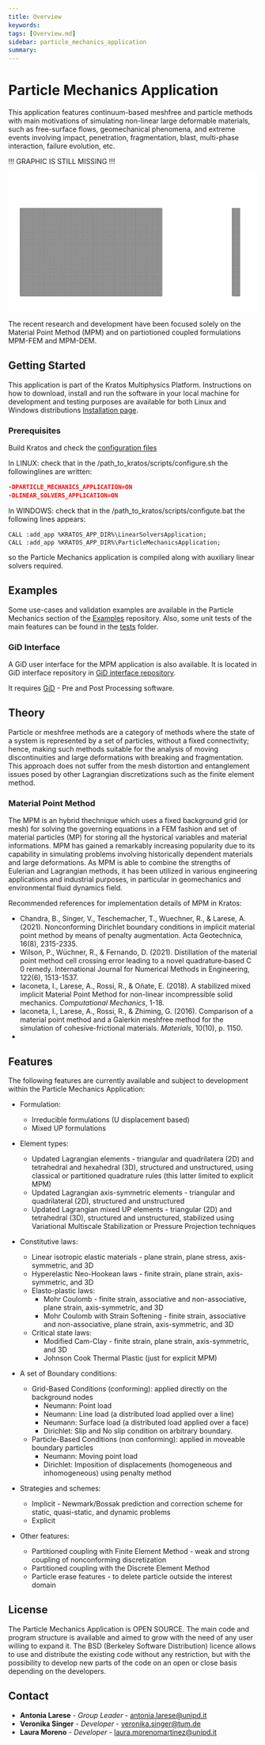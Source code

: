```yaml
---
title: Overview
keywords: 
tags: [Overview.md]
sidebar: particle_mechanics_application
summary: 
---
```

# Particle Mechanics Application

This application features continuum-based meshfree and particle methods with main motivations of simulating non-linear large deformable materials, such as free-surface flows, geomechanical phenomena, and extreme events involving impact, penetration, fragmentation, blast, multi-phase interaction, failure evolution, etc.



!!! GRAPHIC IS STILL MISSING !!!
<p align="center">
  <img src="https://github.com/KratosMultiphysics/Documentation/blob/master/Readme_files/ParticleMechanicsApplication.gif" width="618" height="280"/>
</p>


The recent research and development have been focused solely on the Material Point Method (MPM) and on partiotioned coupled formulations MPM-FEM and MPM-DEM.

## Getting Started

This application is part of the Kratos Multiphysics Platform. Instructions on how to download, install and run the software in your local machine for development and testing purposes are available for both Linux and Windows distributions [Installation page](https://github.com/KratosMultiphysics/Kratos/blob/master/INSTALL.md).

### Prerequisites

Build Kratos and check the [configuration files](https://github.com/KratosMultiphysics/Kratos/blob/master/INSTALL.md#configuration-scripts-examples)


In LINUX: check that in the /path_to_kratos/scripts/configure.sh the followinglines are written:

``` cmake
-DPARTICLE_MECHANICS_APPLICATION=ON
-DLINEAR_SOLVERS_APPLICATION=ON
```

In WINDOWS: check that in the /path_to_kratos/scripts/configute.bat the following lines appears: 

```set KRATOS_APPLICATIONS=
CALL :add_app %KRATOS_APP_DIR%\LinearSolversApplication;
CALL :add_app %KRATOS_APP_DIR%\ParticleMechanicsApplication;
```

so the Particle Mechanics application is compiled along with auxiliary linear solvers required.

## Examples
Some use-cases and validation examples are available in the Particle Mechanics section of the [Examples](https://kratosmultiphysics.github.io/Examples/) repository. Also, some unit tests of the main features can be found in the [tests](https://github.com/KratosMultiphysics/Kratos/tree/master/applications/ParticleMechanicsApplication/tests) folder.

### GiD Interface
A GiD user interface for the MPM application is also available. It is located in GiD interface repository in [GiD interface repository](https://github.com/KratosMultiphysics/GiDInterface/tree/master/).

It requires [GiD](https://www.gidhome.com/) - Pre and Post Processing software.

## Theory

Particle or meshfree methods are a category of methods where the state of a system is represented by a set of particles, without a fixed connectivity; hence, making such methods suitable for the analysis of moving discontinuities and large deformations with breaking and fragmentation. This approach does not suffer from the mesh distortion and entanglement issues posed by other Lagrangian discretizations such as the finite element method.

### Material Point Method

The MPM is an hybrid thechnique which uses a fixed background grid (or mesh) for solving the governing equations in a FEM fashion and  set of material particles (MP) for storing all the hystorical variables and material informations. MPM has gained a remarkably increasing popularity due to its capability in simulating  problems involving historically dependent materials and large deformations. As MPM is able to combine the strengths of Eulerian and Lagrangian methods, it has been utilized in various engineering applications and industrial purposes, in particular in geomechanics and environmental fluid dynamics field. 

Recommended references for implementation details of MPM in Kratos:

- Chandra, B., Singer, V., Teschemacher, T., Wuechner, R., & Larese, A. (2021). Nonconforming Dirichlet boundary conditions in implicit material point method by means of penalty augmentation. Acta Geotechnica, 16(8), 2315-2335.
- Wilson, P., Wüchner, R., & Fernando, D. (2021). Distillation of the material point method cell crossing error leading to a novel quadrature‐based C 0 remedy. International Journal for Numerical Methods in Engineering, 122(6), 1513-1537.
- Iaconeta, I., Larese, A., Rossi, R., & Oñate, E. (2018). A stabilized mixed implicit Material Point Method for non-linear incompressible solid mechanics. *Computational Mechanics*, 1-18.
- Iaconeta, I., Larese, A., Rossi, R., & Zhiming, G. (2016). Comparison of a material point method and a Galerkin meshfree method for the simulation of cohesive-frictional materials. *Materials*, 10(10), p. 1150.
- 
## Features

The following features are currently available and subject to development within the Particle Mechanics Application:
- Formulation:
  * Irreducible formulations (U displacement based)
  * Mixed UP formulations

- Element types:
    * Updated Lagrangian elements - triangular and quadrilatera (2D) and tetrahedral and hexahedral (3D), structured and unstructured, using classical or partitioned quadrature rules (this latter limited to explicit MPM)
    * Updated Lagrangian axis-symmetric elements - triangular and quadrilateral (2D), structured and unstructured
    * Updated Lagrangian mixed UP elements - triangular (2D) and tetrahedral (3D), structured and unstructured, stabilized using  Variational Multiscale Stabilization or Pressure Projection techniques

- Constitutive laws:
    * Linear isotropic elastic materials - plane strain, plane stress, axis-symmetric, and 3D
    * Hyperelastic Neo-Hookean laws - finite strain, plane strain, axis-symmetric, and 3D
    * Elasto-plastic laws:
        * Mohr Coulomb - finite strain, associative and non-associative, plane strain, axis-symmetric, and 3D
        * Mohr Coulomb with Strain Softening - finite strain, associative and non-associative, plane strain, axis-symmetric, and 3D
    * Critical state laws:
        * Modified Cam-Clay - finite strain, plane strain, axis-symmetric, and 3D
        * Johnson Cook Thermal Plastic (just for explicit MPM)

- A set of Boundary conditions:
    * Grid-Based Conditions (conforming): applied directly on the background nodes
        * Neumann: Point load
        * Neumann: Line load (a distributed load applied over a line)
        * Neumann: Surface load (a distributed load applied over a face)
        * Dirichlet: Slip and No slip condition on arbitrary boundary.
    * Particle-Based Conditions (non conforming): applied in moveable boundary particles
        * Neumann: Moving point load
        * Dirichlet: Imposition of displacements (homogeneous and inhomogeneous) using penalty method
        
- Strategies and schemes:
    * Implicit - Newmark/Bossak prediction and correction scheme for static, quasi-static, and dynamic problems
    * Explicit

- Other features:
    * Partitioned coupling with Finite Element Method - weak and strong coupling of nonconforming discretization
    * Partitioned coupling with the Discrete Element Method
    * Particle erase features - to delete particle outside the interest domain

## License

The Particle Mechanics Application is OPEN SOURCE. The main code and program structure is available and aimed to grow with the need of any user willing to expand it. The BSD (Berkeley Software Distribution) licence allows to use and distribute the existing code without any restriction, but with the possibility to develop new parts of the code on an open or close basis depending on the developers.

## Contact

* **Antonia Larese** - *Group Leader* - [antonia.larese@unipd.it](mailto:antonia.larese@unipd.it)
* **Veronika Singer** - *Developer* - [veronika.singer@tum.de](mailto:veronika.singer@tum.de)
* **Laura Moreno** - *Developer* - [laura.morenomartinez@unipd.it](mailto:laura.morenomartinez@unipd.it)
